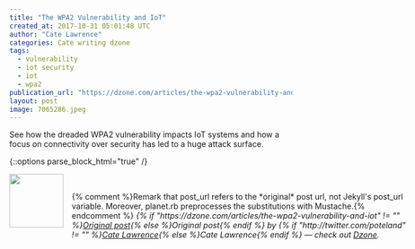 ```yaml
---
title: "The WPA2 Vulnerability and IoT"
created_at: 2017-10-31 05:01:48 UTC
author: "Cate Lawrence"
categories: Cate writing dzone
tags: 
  - vulnerability
  - iot security
  - iot
  - wpa2
publication_url: "https://dzone.com/articles/the-wpa2-vulnerability-and-iot"
layout: post
image: 7065286.jpeg
---
```

See how the dreaded WPA2 vulnerability impacts IoT systems and how a focus on connectivity over security has led to a huge attack surface.


{::options parse_block_html="true" /}
<div class="author">
   <img src="http://www.rss-specifications.com/rss-spec-rss.gif" style="width: 96px; height: 96;">
   <span style="position: absolute; padding: 32px 15px;">{% comment %}Remark that post_url refers to the *original* post url, not Jekyll's post_url variable. Moreover, planet.rb preprocesses the substitutions with Mustache.{% endcomment %}
      <i>{% if "https://dzone.com/articles/the-wpa2-vulnerability-and-iot" != "" %}<a href="https://dzone.com/articles/the-wpa2-vulnerability-and-iot">Original post</a>{% else %}Original post{% endif %} by {% if "http://twitter.com/poteland" != "" %}<a href="http://twitter.com/poteland">Cate Lawrence</a>{% else %}Cate Lawrence{% endif %} &mdash; check out <a href="https://dzone.com">Dzone</a>.</i>
  </span>
</div>
